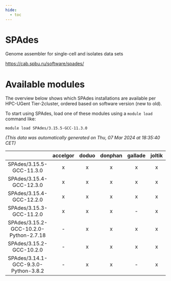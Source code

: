 ```yaml
---
hide:
  - toc
---
```


SPAdes
======


Genome assembler for single-cell and isolates data sets

https://cab.spbu.ru/software/spades/
# Available modules


The overview below shows which SPAdes installations are available per HPC-UGent Tier-2cluster, ordered based on software version (new to old).

To start using SPAdes, load one of these modules using a `module load` command like:

```shell
module load SPAdes/3.15.5-GCC-11.3.0
```

*(This data was automatically generated on Thu, 07 Mar 2024 at 18:35:40 CET)*  

| |accelgor|doduo|donphan|gallade|joltik|skitty|
| :---: | :---: | :---: | :---: | :---: | :---: | :---: |
|SPAdes/3.15.5-GCC-11.3.0|x|x|x|x|x|x|
|SPAdes/3.15.4-GCC-12.3.0|x|x|x|x|x|x|
|SPAdes/3.15.4-GCC-12.2.0|x|x|x|x|x|x|
|SPAdes/3.15.3-GCC-11.2.0|x|x|x|-|x|x|
|SPAdes/3.15.2-GCC-10.2.0-Python-2.7.18|-|x|x|x|x|x|
|SPAdes/3.15.2-GCC-10.2.0|-|x|x|x|x|x|
|SPAdes/3.14.1-GCC-9.3.0-Python-3.8.2|-|x|x|-|x|x|
